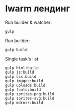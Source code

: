 # Iwarm лендинг

Run builder & watcher:
```
gulp
```

Run builder:
```
gulp build
```

Single task's list:
```
gulp html:build
gulp js:build
gulp css:build
gulp images:build
gulp uploads:build
gulp fonts:build
gulp sprites-png:build
gulp sprites-svg:build
gulp mdrnzr:build
```
